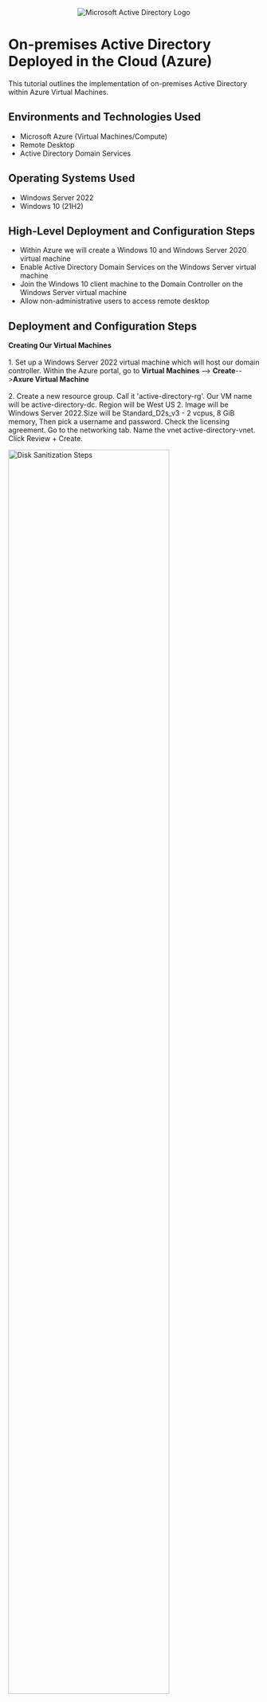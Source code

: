 <p align="center">
<img src="https://i.imgur.com/pU5A58S.png" alt="Microsoft Active Directory Logo"/>
</p>

<h1>On-premises Active Directory Deployed in the Cloud (Azure)</h1>
This tutorial outlines the implementation of on-premises Active Directory within Azure Virtual Machines.<br />




<h2>Environments and Technologies Used</h2>

- Microsoft Azure (Virtual Machines/Compute)
- Remote Desktop
- Active Directory Domain Services


<h2>Operating Systems Used </h2>

- Windows Server 2022
- Windows 10 (21H2)

<h2>High-Level Deployment and Configuration Steps</h2>

- Within Azure we will create a Windows 10 and Windows Server 2020 virtual machine
- Enable Active Directory Domain Services on the Windows Server virtual machine
- Join the Windows 10 client machine to the Domain Controller on the Windows Server virtual machine
- Allow non-administrative users to access remote desktop

<h2>Deployment and Configuration Steps</h2>


<p>
  <b> Creating Our Virtual Machines</b> 
  <br>
  <br>
1. Set up a Windows Server 2022 virtual machine which will host our domain controller. Within the Azure portal, go to <b>Virtual Machines</b> --> <b>Create</b>--><b>Axure Virtual Machine</b>
  <br>
  <br>
2. Create a new resource group. Call it 'active-directory-rg'. Our VM name will be active-directory-dc. Region will be West US 2. Image will be Windows Server 2022.Size will be Standard_D2s_v3 - 2 vcpus, 8 GiB memory, Then pick a username and password. Check the licensing agreement. 
Go to the networking tab. Name the vnet active-directory-vnet. Click Review + Create. 
  <p>
<img src="https://imgur.com/XrjrPji.png" height="80%" width="80%" alt="Disk Sanitization Steps"/>
</p>
  <br>
  <br>
3. Our next virtual machine will be a client machine which will connect to the domain controller on Windows Server. Again select <b>Create</b> on the Virtual Machines tab. Put this vm in the same resource group. Name it 'active-directory-client'. Put it in the same region as our other vm (West US 2) the Image will be Windows 10. The size will be: Standard D2s v3 (2 vcpus, 8 GiB memory). Then pick a username and password. Check the licensing agreement. Got to the networking tab and put this vm in the same vm as the one on Windows Server that we just created. Click Review + Create. 
  <br>
  <br>
4. Set the Domain Controller's NIC's Private IP address to static. Go to the Virtual Machines tab, click on active-directory-dc, <b>Networking</b> --> <b>Network Settings</b>. Click on the virtual NIC in the upper middle of the screen. Click <b>ip-config1</b>. Change to private ip setting from dynamic to static
  <br>
  <br>
5. For testing purposes, we will disable to Windows Firewall on active-directory-dc. Once logged into the vm. Go to the Windows Firewall by right clicking the start menu and clicking <b>Run</b>. Type wf.msc. Click <b>Windows Defender Firewall Properties</b>. Turn the firewall state to 'off' for the Domain, Private, and Public Profile tabs.
</p>

<br />

<p>
<img src="https://imgur.com/l2geFfX.png" height="80%" width="80%" alt="Disk Sanitization Steps"/>
</p>
<p>
6. Next, we will set active-directory-client's dns server to active-directory-dc's private IP address. On active-directory-client, go to <b>Networking</b>--> <b>Network Settings</b>. Click on the virtual nic. Go to <b>DNS Servers</b>. Then choose 'custom' and type in active-directory-dc's private ip. To test, login into active-directory-client and ping active-directory-dc's private ip address. Make sure to restart active-directory-client from the Azure Portal. You can run ipconfig /all to check if the DNS Settings are the domain controller's private ip.
</p>
<br />

<p>
<img src="https://imgur.com/8DriULG.png" height="80%" width="80%" alt="Disk Sanitization Steps"/>
</p>
<p>
7. Next, we will make active-directory-dc an actual domain controller. Once logged into the vm. We need to install Active Directory Domain Services. On the Server Manager, go to <b>Add Roles and Features</b>. Keep clicking next until you get to <b> Select Server Roles</b>. Check <b>Active Directory Domain Services</b>. Then click 'install'. 
</p>
<br />
<p>
<img src="https://i.imgur.com/DJmEXEB.png" height="80%" width="80%" alt="Disk Sanitization Steps"/>
</p>
<p>
8. To promote active-directory-dc to a domain controller, go to the server manager, click on the flag in the upper right hand corner. Click <b>Promote this server to a domain controller</b>. Add a new forest name it: sampledomain.com. Create a password. Click next through the prompts and install. The computer should automatically restart.
</p>
<br />
<p>
<img src="https://i.imgur.com/DJmEXEB.png" height="80%" width="80%" alt="Disk Sanitization Steps"/>
</p>
<p>
9. Create a domain admin user within the domain controller with the newly created domain user credentials. It should looking like: DOMAIN\user and then your password. We will not create a domain admin account. Go to <b>Active Directory Users and Computers</b>. Right click <b>mydomain.com</b> and add two <b>Organizational Units</b> one will be _EMPLOYEES and the other will be _ADMINS. Create a user to put in the _ADMINS organizational unit. Right-click the OU and click <b>add</b> --><b>organizational unit</b>. Add the users first and last name along with the domain account name. We can add this user to the Domain Admins Security group by right clicking <b>Properties</b>--><b>Member of</b>--> <b>Add</b>. In the box, type 'Domain Admins' and click 'apply' and 'ok'. Now logout and log in as the domain admin.
</p>
<br />
<p>
<img src="https://i.imgur.com/DJmEXEB.png" height="80%" width="80%" alt="Disk Sanitization Steps"/>
</p>
<p>
10. Join active-directory-client to the domain. Log in to that pc and go to <b>Start</b> --><b>System</b>--><b>Rename this pc (advanced)</b>--><b>Computer Name</b>--><b></b>. Then join it to the domain mydomain.com. Verify that active-directory-client is a part of the domain by logging into the domain controller going to <b>Active Directory Users and Computers</b>--><b>mydomain.com</b>--><b>computers</b>.
</p>
<br />
